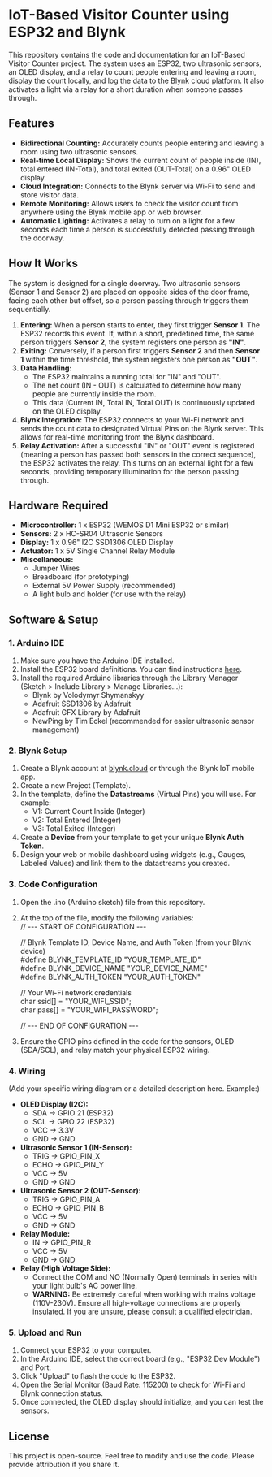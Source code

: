 # **IoT-Based Visitor Counter using ESP32 and Blynk**

This repository contains the code and documentation for an IoT-Based Visitor Counter project. The system uses an ESP32, two ultrasonic sensors, an OLED display, and a relay to count people entering and leaving a room, display the count locally, and log the data to the Blynk cloud platform. It also activates a light via a relay for a short duration when someone passes through.

## **Features**

* **Bidirectional Counting:** Accurately counts people entering and leaving a room using two ultrasonic sensors.  
* **Real-time Local Display:** Shows the current count of people inside (IN), total entered (IN-Total), and total exited (OUT-Total) on a 0.96" OLED display.  
* **Cloud Integration:** Connects to the Blynk server via Wi-Fi to send and store visitor data.  
* **Remote Monitoring:** Allows users to check the visitor count from anywhere using the Blynk mobile app or web browser.  
* **Automatic Lighting:** Activates a relay to turn on a light for a few seconds each time a person is successfully detected passing through the doorway.

## **How It Works**

The system is designed for a single doorway. Two ultrasonic sensors (Sensor 1 and Sensor 2\) are placed on opposite sides of the door frame, facing each other but offset, so a person passing through triggers them sequentially.

1. **Entering:** When a person starts to enter, they first trigger **Sensor 1**. The ESP32 records this event. If, within a short, predefined time, the same person triggers **Sensor 2**, the system registers one person as **"IN"**.  
2. **Exiting:** Conversely, if a person first triggers **Sensor 2** and then **Sensor 1** within the time threshold, the system registers one person as **"OUT"**.  
3. **Data Handling:**  
   * The ESP32 maintains a running total for "IN" and "OUT".  
   * The net count (IN \- OUT) is calculated to determine how many people are currently inside the room.  
   * This data (Current IN, Total IN, Total OUT) is continuously updated on the OLED display.  
4. **Blynk Integration:** The ESP32 connects to your Wi-Fi network and sends the count data to designated Virtual Pins on the Blynk server. This allows for real-time monitoring from the Blynk dashboard.  
5. **Relay Activation:** After a successful "IN" or "OUT" event is registered (meaning a person has passed both sensors in the correct sequence), the ESP32 activates the relay. This turns on an external light for a few seconds, providing temporary illumination for the person passing through.

## **Hardware Required**

* **Microcontroller:** 1 x ESP32 (WEMOS D1 Mini ESP32 or similar)  
* **Sensors:** 2 x HC-SR04 Ultrasonic Sensors  
* **Display:** 1 x 0.96" I2C SSD1306 OLED Display  
* **Actuator:** 1 x 5V Single Channel Relay Module  
* **Miscellaneous:**  
  * Jumper Wires  
  * Breadboard (for prototyping)  
  * External 5V Power Supply (recommended)  
  * A light bulb and holder (for use with the relay)

## **Software & Setup**

### **1\. Arduino IDE**

1. Make sure you have the Arduino IDE installed.  
2. Install the ESP32 board definitions. You can find instructions [here](https://docs.espressif.com/projects/arduino-esp32/en/latest/installing.html).  
3. Install the required Arduino libraries through the Library Manager (Sketch \> Include Library \> Manage Libraries...):  
   * Blynk by Volodymyr Shymanskyy  
   * Adafruit SSD1306 by Adafruit  
   * Adafruit GFX Library by Adafruit  
   * NewPing by Tim Eckel (recommended for easier ultrasonic sensor management)

### **2\. Blynk Setup**

1. Create a Blynk account at [blynk.cloud](https://blynk.cloud/) or through the Blynk IoT mobile app.  
2. Create a new Project (Template).  
3. In the template, define the **Datastreams** (Virtual Pins) you will use. For example:  
   * V1: Current Count Inside (Integer)  
   * V2: Total Entered (Integer)  
   * V3: Total Exited (Integer)  
4. Create a **Device** from your template to get your unique **Blynk Auth Token**.  
5. Design your web or mobile dashboard using widgets (e.g., Gauges, Labeled Values) and link them to the datastreams you created.

### **3\. Code Configuration**

1. Open the .ino (Arduino sketch) file from this repository.  
2. At the top of the file, modify the following variables:  
   // \--- START OF CONFIGURATION \---

   // Blynk Template ID, Device Name, and Auth Token (from your Blynk device)  
   \#define BLYNK\_TEMPLATE\_ID "YOUR\_TEMPLATE\_ID"  
   \#define BLYNK\_DEVICE\_NAME "YOUR\_DEVICE\_NAME"  
   \#define BLYNK\_AUTH\_TOKEN "YOUR\_AUTH\_TOKEN"

   // Your Wi-Fi network credentials  
   char ssid\[\] \= "YOUR\_WIFI\_SSID";  
   char pass\[\] \= "YOUR\_WIFI\_PASSWORD";

   // \--- END OF CONFIGURATION \---

3. Ensure the GPIO pins defined in the code for the sensors, OLED (SDA/SCL), and relay match your physical ESP32 wiring.

### **4\. Wiring**

(Add your specific wiring diagram or a detailed description here. Example:)

* **OLED Display (I2C):**  
  * SDA \-\> GPIO 21 (ESP32)  
  * SCL \-\> GPIO 22 (ESP32)  
  * VCC \-\> 3.3V  
  * GND \-\> GND  
* **Ultrasonic Sensor 1 (IN-Sensor):**  
  * TRIG \-\> GPIO\_PIN\_X  
  * ECHO \-\> GPIO\_PIN\_Y  
  * VCC \-\> 5V  
  * GND \-\> GND  
* **Ultrasonic Sensor 2 (OUT-Sensor):**  
  * TRIG \-\> GPIO\_PIN\_A  
  * ECHO \-\> GPIO\_PIN\_B  
  * VCC \-\> 5V  
  * GND \-\> GND  
* **Relay Module:**  
  * IN \-\> GPIO\_PIN\_R  
  * VCC \-\> 5V  
  * GND \-\> GND  
* **Relay (High Voltage Side):**  
  * Connect the COM and NO (Normally Open) terminals in series with your light bulb's AC power line.  
  * **WARNING:** Be extremely careful when working with mains voltage (110V-230V). Ensure all high-voltage connections are properly insulated. If you are unsure, please consult a qualified electrician.

### **5\. Upload and Run**

1. Connect your ESP32 to your computer.  
2. In the Arduino IDE, select the correct board (e.g., "ESP32 Dev Module") and Port.  
3. Click "Upload" to flash the code to the ESP32.  
4. Open the Serial Monitor (Baud Rate: 115200\) to check for Wi-Fi and Blynk connection status.  
5. Once connected, the OLED display should initialize, and you can test the sensors.

## **License**

This project is open-source. Feel free to modify and use the code. Please provide attribution if you share it.